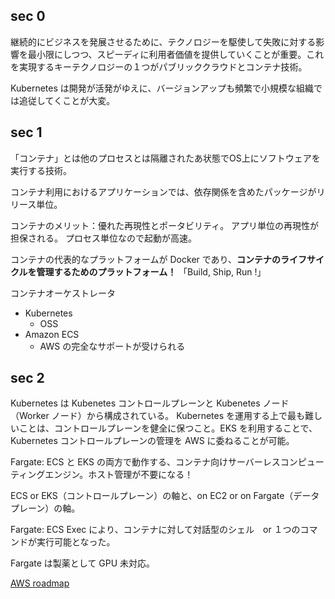 ## sec 0
継続的にビジネスを発展させるために、テクノロジーを駆使して失敗に対する影響を最小限にしつつ、スピーディに利用者価値を提供していくことが重要。これを実現するキーテクノロジーの１つがパブリッククラウドとコンテナ技術。

Kubernetes は開発が活発がゆえに、バージョンアップも頻繁で小規模な組織では追従してくことが大変。

## sec 1
「コンテナ」とは他のプロセスとは隔離されたあ状態でOS上にソフトウェアを実行する技術。

コンテナ利用におけるアプリケーションでは、依存関係を含めたパッケージがリリース単位。

コンテナのメリット：優れた再現性とポータビリティ。
アプリ単位の再現性が担保される。
プロセス単位なので起動が高速。

コンテナの代表的なプラットフォームが Docker であり、**コンテナのライフサイクルを管理するためのプラットフォーム！**
「Build, Ship, Run !」

コンテナオーケストレータ
- Kubernetes
    - OSS
- Amazon ECS
    - AWS の完全なサポートが受けられる


## sec 2
Kubernetes は Kubenetes コントロールプレーンと Kubenetes ノード（Worker ノード）から構成されている。
Kubernetes を運用する上で最も難しいことは、コントロールプレーンを健全に保つこと。EKS を利用することで、Kubernetes コントロールプレーンの管理を AWS に委ねることが可能。

Fargate: ECS と EKS の両方で動作する、コンテナ向けサーバーレスコンピューティングエンジン。ホスト管理が不要になる！

ECS or EKS（コントロールプレーン）の軸と、on EC2 or on Fargate（データプレーン）の軸。

Fargate: ECS Exec により、コンテナに対して対話型のシェル　or １つのコマンドが実行可能となった。

Fargate は製薬として GPU 未対応。

[AWS roadmap](https://github.com/aws/containers-roadmap/projects/1)



